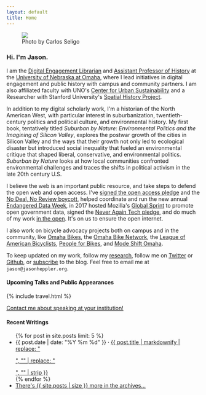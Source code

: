 ```yaml
---
layout: default
title: Home
---
```


<div class="about-intro">
    <figure>
        <img src="/assets/images/atxpo_2016-3703_1024.jpg"/>
        <figcaption>Photo by Carlos Seligo</figcaption>
    </figure>
</div>

### Hi. I'm Jason.

I am the [Digital Engagement Librarian](http://www.unomaha.edu/criss-library/about-us/staff-directory/jason-heppler.php) and [Assistant Professor of History](http://www.unomaha.edu/college-of-arts-and-sciences/history/) at the [University of Nebraska at Omaha](http://unomaha.edu), where I lead initiatives in digital engagement and public history with campus and community partners. I am also affiliated faculty with UNO's [Center for Urban Sustainability](https://www.unomaha.edu/sustainability/center-for-urban-sustainability/index.php) and a Researcher with Stanford University's [Spatial History Project](http://spatialhistory.stanford.edu).

In addition to my digital scholarly work, I'm a historian of the North American West, with particular interest in suburbanization, twentieth-century politics and political culture, and environmental history. My first book, tentatively titled *Suburban by Nature: Environmental Politics and the Imagining of Silicon Valley*, explores the postwar growth of the cities in Silicon Valley and the ways that their growth not only led to ecological disaster but introduced social inequality that fueled an environmental critique that shaped liberal, conservative, and environmental politics. *Suburban by Nature* looks at how local communities confronted environmental challenges and traces the shifts in political activism in the late 20th century U.S.

I believe the web is an important public resource, and take steps to defend the open web and open access. I've [signed the open access pledge](http://www.openaccesspledge.com/?page_id=2) and the [No Deal, No Review boycott](http://www.nodealnoreview.org/#statement), helped coordinate and run the new annual [Endangered Data Week](http://endangereddataweek.org), in 2017 hosted Mozilla's [Global Sprint](https://mozilla.github.io/global-sprint/) to promote open government data, signed the [Never Again Tech pledge](http://neveragain.tech/), and do much of my work [in the open](http://notebook.jasonheppler.org). It's on us to ensure the open internet.

I also work on bicycle advocacy projects both on campus and in the community, like [Omaha Bikes](https://omahabikes.org/), the [Omaha Bike Network](http://livewellomaha.org/), the [League of American Bicyclists](http://bikeleague.org/), [People for Bikes](http://peopleforbikes.org), and [Mode Shift Omaha](https://modeshiftomaha.org/).

To keep updated on my work, follow my [research](/research/), follow me on [Twitter](http://twitter.com/jaheppler) or [Github](http://github.com/hepplerj), or [subscribe](http://www.jasonheppler.org/feed.xml) to the blog. Feel free to email me at `jason@jasonheppler.org`.

#### Upcoming Talks and Public Appearances

{% include travel.html %}

[Contact me about speaking at your institution!](/speaking)

#### Recent Writings

<ul class="list-items">
  {% for post in site.posts limit: 5 %}
	<li><span class="code"><time datetime="{{ post.date }}">{{ post.date | date: "%Y %m %d" }}</time></span> &middot; <a href="{{ post.url }}">{{ post.title | markdownify | replace: "<p>", "" | replace: "</p>", "" | strip }}</a></li>
  {% endfor %}
  	<li><a href="{{site.url}}/archives/">There's {{ site.posts | size }} more in the archives...</a></li>
</ul>

